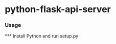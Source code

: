 python-flask-api-server
=====================

### Usage
 *** Install Python and run setup.py
```

```
